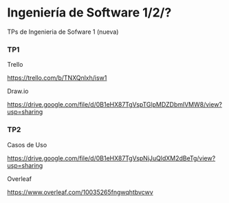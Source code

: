 # Ingeniería de Software 1/2/?
TPs de Ingenieria de Sofware 1 (nueva)

### TP1

Trello 

https://trello.com/b/TNXQnlxh/isw1

Draw.io

https://drive.google.com/file/d/0B1eHX87TgVspTGlpMDZDbmlVMW8/view?usp=sharing

### TP2

Casos de Uso

https://drive.google.com/file/d/0B1eHX87TgVspNjJuQldXM2dBeTg/view?usp=sharing

Overleaf

https://www.overleaf.com/10035265fngwqhtbvcwv
